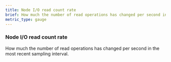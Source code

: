 ```yaml
---
title: Node I/O read count rate
brief: How much the number of read operations has changed per second in the most recent sampling interval.
metric_type: gauge
---
```

### Node I/O read count rate

How much the number of read operations has changed per second in the most recent sampling interval.
